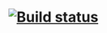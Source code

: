 # [![Build status](https://ci.appveyor.com/api/projects/status/460laj16s47i6g2b?svg=true)](https://ci.appveyor.com/project/AnnaKotovskaya/deliverycardpatterns2)
